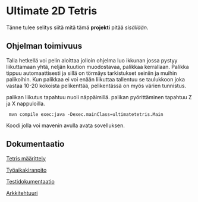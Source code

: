 # Ultimate 2D Tetris

Tänne tulee selitys siitä mitä tämä **projekti** pitää *sisällään*.

## Ohjelman toimivuus

Talla hetkellä voi pelin aloittaa jolloin ohjelma luo ikkunan jossa pystyy liikuttamaan yhtä, neljän kuution muodostavaa, palikkaa kerrallaan. Palikka tippuu automaattisesti ja sillä on törmäys tarkistukset seiniin ja muihin palikoihin. Kun palikkaa ei voi enään liikuttaa tallentuu se taulukkoon joka vastaa 10-20 kokoista pelikenttää, pelikentässä on myös värien tunnistus.

palikan liikutus tapahtuu nuoli näppäimillä. palikan pyörittäminen tapahtuu Z ja X nappuloilla.

<code> mvn compile exec:java -Dexec.mainClass=ultimatetetris.Main </code> 

Koodi jolla voi mavenin avulla avata sovelluksen. 

## Dokumentaatio

[Tetris määrittely](https://github.com/LKonsta/ot-harjoitustyo/blob/master/dokumentaatio/maarittelydokumentti.md)

[Työaikakiranpito](https://github.com/LKonsta/ot-harjoitustyo/blob/master/dokumentaatio/TyoTunnit.md)

[Testidokumentaatio](https://github.com/LKonsta/ot-harjoitustyo/blob/master/dokumentaatio/testausdokumentti.md)

[Arkkitehtuuri](https://github.com/LKonsta/ot-harjoitustyo/blob/master/dokumentaatio/Ultimate2DTetris.md)

